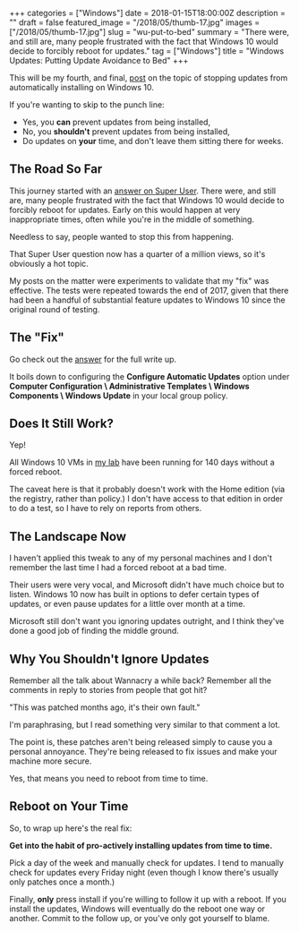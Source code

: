 +++
categories = ["Windows"]
date = 2018-01-15T18:00:00Z
description = ""
draft = false
featured_image = "/2018/05/thumb-17.jpg"
images = ["/2018/05/thumb-17.jpg"]
slug = "wu-put-to-bed"
summary = "There were, and still are, many people frustrated with the fact that Windows 10 would decide to forcibly reboot for updates."
tag = ["Windows"]
title = "Windows Updates: Putting Update Avoidance to Bed"
+++

This will be my fourth, and final, [post](https://king.geek.nz/tags/#windows-update) on the topic of stopping updates from automatically installing on Windows 10.

If you're wanting to skip to the punch line:

* Yes, you **can** prevent updates from being installed,
* No, you **shouldn't** prevent updates from being installed,
* Do updates on **your** time, and don't leave them sitting there for weeks.

## **The Road So Far**

This journey started with an [answer on Super User](https://superuser.com/a/963933/36030). There were, and still are, many people frustrated with the fact that Windows 10 would decide to forcibly reboot for updates. Early on this would happen at very inappropriate times, often while you're in the middle of something.

Needless to say, people wanted to stop this from happening.

That Super User question now has a quarter of a million views, so it's obviously a hot topic.

My posts on the matter were experiments to validate that my "fix" was effective. The tests were repeated towards the end of 2017, given that there had been a handful of substantial feature updates to Windows 10 since the original round of testing.

## **The "Fix"**

Go check out the [answer](https://superuser.com/a/963933/36030) for the full write up.

It boils down to configuring the **Configure Automatic Updates** option under **Computer Configuration \ Administrative Templates \ Windows Components \ Windows Update** in your local group policy.

## **Does It Still Work?**

Yep!

All Windows 10 VMs in [my lab](https://king.geek.nz/WindowsUpdateUptime/) have been running for 140 days without a forced reboot.

The caveat here is that it probably doesn't work with the Home edition (via the registry, rather than policy.) I don't have access to that edition in order to do a test, so I have to rely on reports from others.

## **The Landscape Now**

I haven't applied this tweak to any of my personal machines and I don't remember the last time I had a forced reboot at a bad time.

Their users were very vocal, and Microsoft didn't have much choice but to listen. Windows 10 now has built in options to defer certain types of updates, or even pause updates for a little over month at a time.

Microsoft still don't want you ignoring updates outright, and I think they've done a good job of finding the middle ground.

## **Why You Shouldn't Ignore Updates**

Remember all the talk about Wannacry a while back? Remember all the comments in reply to stories from people that got hit?

"This was patched months ago, it's their own fault."

I'm paraphrasing, but I read something very similar to that comment a lot.

The point is, these patches aren't being released simply to cause you a personal annoyance. They're being released to fix issues and make your machine more secure.

Yes, that means you need to reboot from time to time.

## **Reboot on Your Time**

So, to wrap up here's the real fix:

**Get into the habit of pro-actively installing updates from time to time.**

Pick a day of the week and manually check for updates. I tend to manually check for updates every Friday night (even though I know there's usually only patches once a month.)

Finally, **only** press install if you're willing to follow it up with a reboot. If you install the updates, Windows will eventually do the reboot one way or another. Commit to the follow up, or you've only got yourself to blame.
